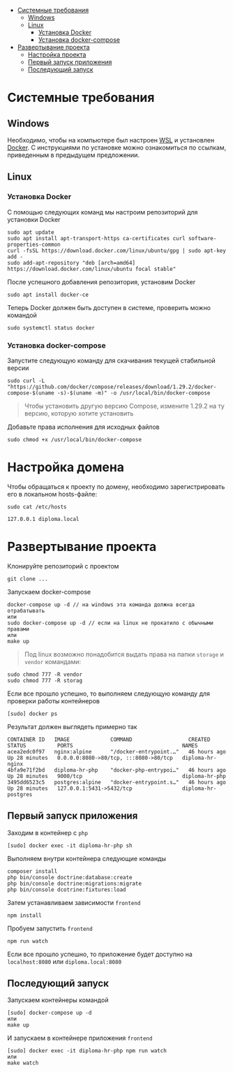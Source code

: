 - [Системные требования](#системные-требования)
    - [Windows](#windows)
    - [Linux](#linux)
        - [Установка Docker](#установка-docker)
        - [Установка docker-compose](#установка-docker-compose)
- [Развертывание проекта](#развертывание-проекта)
    - [Настройка проекта](#настройка-домена)
    - [Первый запуск приложения](#первый-запуск-приложения)
    - [Последующий запуск](#последующий-запуск)

# Системные требования
## Windows

Необходимо, чтобы на компьютере был настроен [WSL](https://docs.microsoft.com/en-us/windows/wsl/install) и установлен [Docker](https://docs.docker.com/desktop/windows/install/). С инструкциями по установке можно ознакомиться по ссылкам, приведенным в предыдущем предложении.

## Linux

### Установка Docker

С помощью следующих команд мы настроим репозиторий для установки Docker

    sudo apt update
    sudo apt install apt-transport-https ca-certificates curl software-properties-common
    curl -fsSL https://download.docker.com/linux/ubuntu/gpg | sudo apt-key add -
    sudo add-apt-repository "deb [arch=amd64] https://download.docker.com/linux/ubuntu focal stable"

После успешного добавления репозитория, установим Docker

    sudo apt install docker-ce

Теперь Docker должен быть доступен в системе, проверить можно командой

    sudo systemctl status docker

### Установка docker-compose

Запустите следующую команду для скачивания текущей стабильной версии

    sudo curl -L "https://github.com/docker/compose/releases/download/1.29.2/docker-compose-$(uname -s)-$(uname -m)" -o /usr/local/bin/docker-compose

> Чтобы установить другую версию Compose, измените 1.29.2 на ту версию, которую хотите установить

Добавьте права исполнения для исходных файлов

    sudo chmod +x /usr/local/bin/docker-compose

# Настройка домена

Чтобы обращаться к проекту по домену, необходимо зарегистрировать его в локальном hosts-файле:

    sudo cat /etc/hosts

    127.0.0.1 diploma.local

# Развертывание проекта

Клонируйте репозиторий с проектом

    git clone ...

Запускаем docker-compose

    docker-compose up -d // на windows эта команда должна всегда отрабатывать
    или
    sudo docker-compose up -d // если на linux не прокатило с обычными правами
    или
    make up 

> Под linux возможно понадобится выдать права на папки `storage` и `vendor` командами:

    sudo chmod 777 -R vendor
    sudo chmod 777 -R storag

Если все прошло успешно, то выполняем следующую команду для проверки работы контейнеров

    [sudo] docker ps

Результат должен выглядеть примерно так

    CONTAINER ID   IMAGE             COMMAND                  CREATED        STATUS          PORTS                                   NAMES
    acea2edc0f97   nginx:alpine      "/docker-entrypoint.…"   46 hours ago   Up 28 minutes   0.0.0.0:8080->80/tcp, :::8080->80/tcp   diploma-hr-nginx
    4bfa9e71f2bd   diploma-hr-php    "docker-php-entrypoi…"   46 hours ago   Up 28 minutes   9000/tcp                                diploma-hr-php
    3495dd6523c5   postgres:alpine   "docker-entrypoint.s…"   46 hours ago   Up 28 minutes   127.0.0.1:5431->5432/tcp                diploma-hr-postgres

## Первый запуск приложения

Заходим в контейнер с `php`

    [sudo] docker exec -it diploma-hr-php sh

Выполняем внутри контейнера следующие команды

    composer install
    php bin/console doctrine:database:create
    php bin/console doctrine:migrations:migrate
    php bin/console dcotrine:fixtures:load

Затем устанавливаем зависимости `frontend`

    npm install

Пробуем запустить `frontend`

    npm run watch

Если все прошло успешно, то приложение будет доступно на `localhost:8080` или `diploma.local:8080`

## Последующий запуск

Запускаем контейнеры командой

    [sudo] docker-compose up -d 
    или 
    make up

И запускаем в контейнере приложения `frontend`

    [sudo] docker exec -it diploma-hr-php npm run watch
    или 
    make watch

